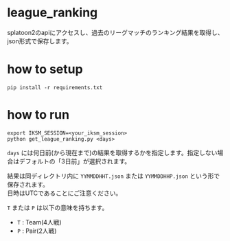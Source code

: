league_ranking
====

splatoon2のapiにアクセスし、過去のリーグマッチのランキング結果を取得し、json形式で保存します。

# how to setup

```
pip install -r requirements.txt
```

# how to run

```
export IKSM_SESSION=<your_iksm_session>
python get_league_ranking.py <days>
```

`days` には何日前(から現在まで)の結果を取得するかを指定します。指定しない場合はデフォルトの「3日前」が選択されます。

結果は同ディレクトリ内に `YYMMDDHHT.json` または `YYMMDDHHP.json` という形で保存されます。  
日時はUTCであることにご注意ください。  

`T` または `P` は以下の意味を持ちます。

* `T` : Team(4人戦)
* `P` : Pair(2人戦)


